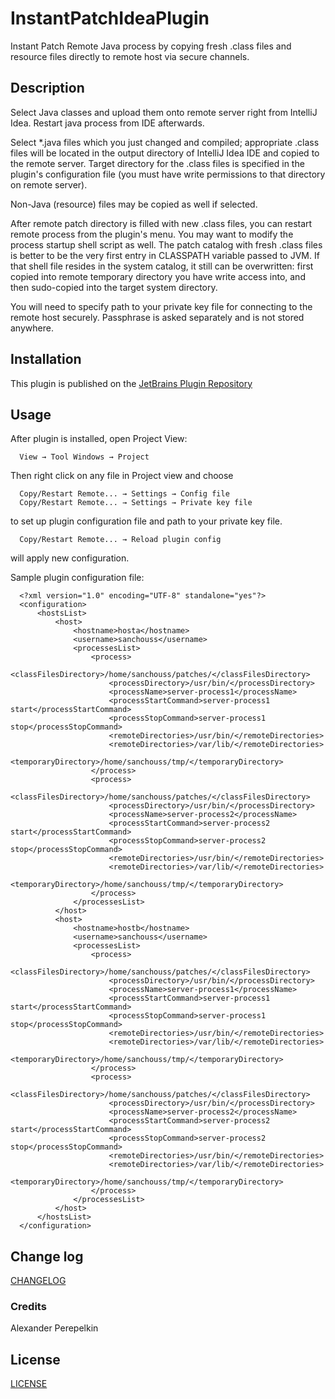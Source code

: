 # InstantPatchIdeaPlugin
Instant Patch Remote Java process by copying fresh .class files and resource files directly to remote host via secure
channels.

Description
-------------------------------------------------------------------------------

Select Java classes and upload them onto remote server right from IntelliJ Idea. Restart java process from IDE afterwards.

Select *.java files which you just changed and compiled; appropriate .class files will be located
in the output directory of IntelliJ Idea IDE and copied to the remote server. Target directory for the .class files is
specified in the plugin's configuration file (you must have write permissions to that directory on remote server).

Non-Java (resource) files may be copied as well if selected.

After remote patch directory is filled with new .class files, you can restart remote process from the plugin's menu.
You may want to modify the process startup shell script as well. The patch catalog with fresh .class files is better to be the very first entry
in CLASSPATH variable passed to JVM. If that shell file resides in the system catalog, it still can be overwritten:
first copied into remote temporary directory you have write access into, and then sudo-copied into the target system directory.

You will need to specify path to your private key file for connecting to the remote host securely. Passphrase is asked
separately and is not stored anywhere.

Installation
-------------------------------------------------------------------------------

This plugin is published on the
[JetBrains Plugin Repository](https://plugins.jetbrains.com/idea/plugin/9373)

Usage
-------------------------------------------------------------------------------

After plugin is installed, open Project View:

      View → Tool Windows → Project

Then right click on any file in Project view and choose

      Copy/Restart Remote... → Settings → Config file
      Copy/Restart Remote... → Settings → Private key file

to set up plugin configuration file and path to your private key file.

      Copy/Restart Remote... → Reload plugin config

will apply new configuration.

Sample plugin configuration file:

      <?xml version="1.0" encoding="UTF-8" standalone="yes"?>
      <configuration>
          <hostsList>
              <host>
                  <hostname>hosta</hostname>
                  <username>sanchouss</username>
                  <processesList>
                      <process>
                          <classFilesDirectory>/home/sanchouss/patches/</classFilesDirectory>
                          <processDirectory>/usr/bin/</processDirectory>
                          <processName>server-process1</processName>
                          <processStartCommand>server-process1 start</processStartCommand>
                          <processStopCommand>server-process1 stop</processStopCommand>
                          <remoteDirectories>/usr/bin/</remoteDirectories>
                          <remoteDirectories>/var/lib/</remoteDirectories>
                          <temporaryDirectory>/home/sanchouss/tmp/</temporaryDirectory>
                      </process>
                      <process>
                          <classFilesDirectory>/home/sanchouss/patches/</classFilesDirectory>
                          <processDirectory>/usr/bin/</processDirectory>
                          <processName>server-process2</processName>
                          <processStartCommand>server-process2 start</processStartCommand>
                          <processStopCommand>server-process2 stop</processStopCommand>
                          <remoteDirectories>/usr/bin/</remoteDirectories>
                          <remoteDirectories>/var/lib/</remoteDirectories>
                          <temporaryDirectory>/home/sanchouss/tmp/</temporaryDirectory>
                      </process>
                  </processesList>
              </host>
              <host>
                  <hostname>hostb</hostname>
                  <username>sanchouss</username>
                  <processesList>
                      <process>
                          <classFilesDirectory>/home/sanchouss/patches/</classFilesDirectory>
                          <processDirectory>/usr/bin/</processDirectory>
                          <processName>server-process1</processName>
                          <processStartCommand>server-process1 start</processStartCommand>
                          <processStopCommand>server-process1 stop</processStopCommand>
                          <remoteDirectories>/usr/bin/</remoteDirectories>
                          <remoteDirectories>/var/lib/</remoteDirectories>
                          <temporaryDirectory>/home/sanchouss/tmp/</temporaryDirectory>
                      </process>
                      <process>
                          <classFilesDirectory>/home/sanchouss/patches/</classFilesDirectory>
                          <processDirectory>/usr/bin/</processDirectory>
                          <processName>server-process2</processName>
                          <processStartCommand>server-process2 start</processStartCommand>
                          <processStopCommand>server-process2 stop</processStopCommand>
                          <remoteDirectories>/usr/bin/</remoteDirectories>
                          <remoteDirectories>/var/lib/</remoteDirectories>
                          <temporaryDirectory>/home/sanchouss/tmp/</temporaryDirectory>
                      </process>
                  </processesList>
              </host>
          </hostsList>
      </configuration>


Change log
-------------------------------------------------------------------------------

[CHANGELOG](CHANGELOG.md)


### Credits
Alexander Perepelkin

License
-------------------------------------------------------------------------------

[LICENSE](LICENSE)